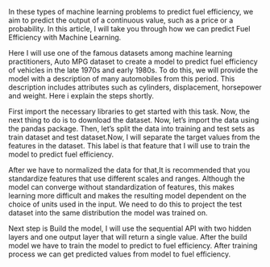 In these types of machine learning problems to predict fuel efficiency, we aim to predict the output of a continuous value, such as a price or a probability. In this article, I will take you through how we can predict Fuel Efficiency with Machine Learning.

Here I will use one of the famous datasets among machine learning practitioners, Auto MPG dataset to create a model to predict fuel efficiency of vehicles in the late 1970s and early 1980s. To do this, we will provide the model with a description of many automobiles from this period. This description includes attributes such as cylinders, displacement, horsepower and weight. Here i explain the steps shortly.

 First import the necessary libraries to get started with this task. Now, the next thing to do is to download the dataset. Now, let’s import the data using the pandas package. Then, let’s split the data into training and test sets as train dataset and test dataset.Now, I will separate the target values from the features in the dataset. This label is that feature that I will use to train the model to predict fuel efficiency.

After we have to normalized the data for that,It is recommended that you standardize features that use different scales and ranges. Although the model can converge without standardization of features, this makes learning more difficult and makes the resulting model dependent on the choice of units used in the input. We need to do this to project the test dataset into the same distribution the model was trained on.

Next step is Build the model, I will use the sequential API with two hidden layers and one output layer that will return a single value. After the build model we have to train the model to predict to fuel efficiency. After training process we can get predicted values from model to fuel efficiency.
